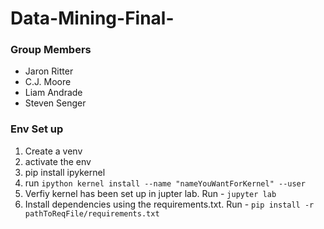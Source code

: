# Data-Mining-Final-
### Group Members
- Jaron Ritter
- C.J. Moore
- Liam Andrade
- Steven Senger

### Env Set up
1. Create a venv
2. activate the env
3. pip install ipykernel
4. run `ipython kernel install --name "nameYouWantForKernel" --user`
5. Verfiy kernel has been set up in jupter lab. Run - `jupyter lab`
6. Install dependencies using the requirements.txt. Run - `pip install -r pathToReqFile/requirements.txt`